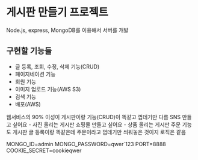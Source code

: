 # 게시판 만들기 프로젝트
Node.js, express, MongoDB를 이용해서 서버를 개발

## 구현할 기능들
- 글 등록, 조회, 수정, 삭제 기능(CRUD)
- 페이지네이션 기능
- 회원 기능
- 이미지 업로드 기능(AWS S3)
- 검색 기능
- 배포(AWS)

웹서비스의 90% 이성이 게시판이랑 기능(CRUD)이 똑같고 껍데기만 다름
SNS 만들고 싶어요 - 사진 올리는 게시판
쇼핑몰 만들고 싶어요 - 상품 올리는 게시판
주문 기능도 게시판 글 등록이랑 똑같은데 주문이라고 껍데기만 씌워놓은 것이지 로직은 같음

MONGO_ID=admin
MONGO_PASSWORD=qwer`123
PORT=8888
COOKIE_SECRET=cookieqwer
